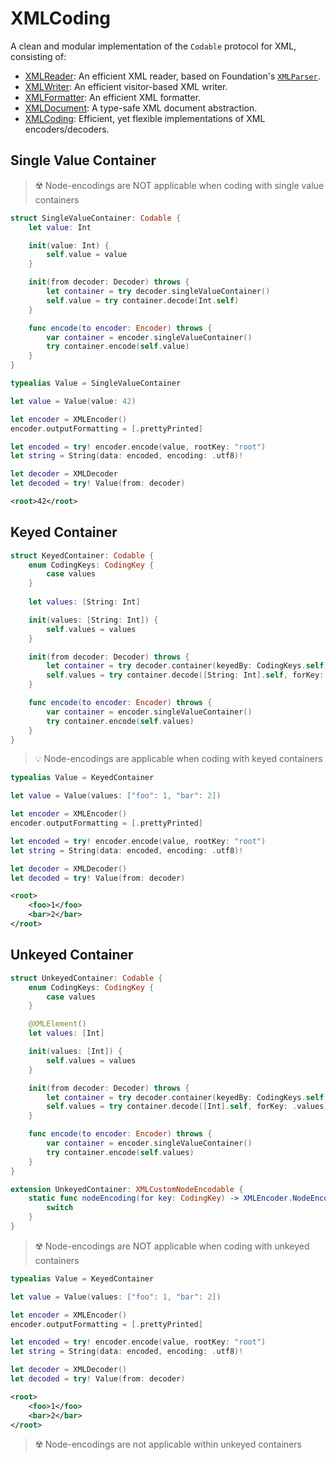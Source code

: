 # XMLCoding

A clean and modular implementation of the `Codable` protocol for XML, consisting of:

- [XMLReader](Sources/XMLReader): An efficient XML reader, based on Foundation's [`XMLParser`](https://developer.apple.com/documentation/foundation/xmlparser).
- [XMLWriter](Sources/XMLWriter): An efficient visitor-based XML writer.
- [XMLFormatter](Sources/XMLFormatter): An efficient XML formatter.
- [XMLDocument](Sources/XMLDocument): A type-safe XML document abstraction.
- [XMLCoding](Sources/XMLCoding): Efficient, yet flexible implementations of XML encoders/decoders.

## Single Value Container

> ☢️ Node-encodings are NOT applicable when coding with single value containers

```swift
struct SingleValueContainer: Codable {
    let value: Int

    init(value: Int) {
        self.value = value
    }

    init(from decoder: Decoder) throws {
        let container = try decoder.singleValueContainer()
        self.value = try container.decode(Int.self)
    }

    func encode(to encoder: Encoder) throws {
        var container = encoder.singleValueContainer()
        try container.encode(self.value)
    }
}
```

```swift
typealias Value = SingleValueContainer

let value = Value(value: 42)

let encoder = XMLEncoder()
encoder.outputFormatting = [.prettyPrinted]

let encoded = try! encoder.encode(value, rootKey: "root")
let string = String(data: encoded, encoding: .utf8)!

let decoder = XMLDecoder
let decoded = try! Value(from: decoder)
```

```xml
<root>42</root>
```

## Keyed Container

```swift
struct KeyedContainer: Codable {
    enum CodingKeys: CodingKey {
        case values
    }
    
    let values: [String: Int]

    init(values: [String: Int]) {
        self.values = values
    }

    init(from decoder: Decoder) throws {
        let container = try decoder.container(keyedBy: CodingKeys.self)
        self.values = try container.decode([String: Int].self, forKey: .values)
    }

    func encode(to encoder: Encoder) throws {
        var container = encoder.singleValueContainer()
        try container.encode(self.values)
    }
}
```

> 💡 Node-encodings are applicable when coding with keyed  containers

```swift
typealias Value = KeyedContainer

let value = Value(values: ["foo": 1, "bar": 2])

let encoder = XMLEncoder()
encoder.outputFormatting = [.prettyPrinted]

let encoded = try! encoder.encode(value, rootKey: "root")
let string = String(data: encoded, encoding: .utf8)!

let decoder = XMLDecoder()
let decoded = try! Value(from: decoder)
```

```xml
<root>
    <foo>1</foo>
    <bar>2</bar>
</root>
```

## Unkeyed Container

```swift
struct UnkeyedContainer: Codable {
    enum CodingKeys: CodingKey {
        case values
    }

    @XMLElement()
    let values: [Int]

    init(values: [Int]) {
        self.values = values
    }

    init(from decoder: Decoder) throws {
        let container = try decoder.container(keyedBy: CodingKeys.self)
        self.values = try container.decode([Int].self, forKey: .values)
    }

    func encode(to encoder: Encoder) throws {
        var container = encoder.singleValueContainer()
        try container.encode(self.values)
    }
}

extension UnkeyedContainer: XMLCustomNodeEncodable {
    static func nodeEncoding(for key: CodingKey) -> XMLEncoder.NodeEncoding {
        switch
    }
}
```

> ☢️ Node-encodings are NOT applicable when coding with unkeyed  containers

```swift
typealias Value = KeyedContainer

let value = Value(values: ["foo": 1, "bar": 2])

let encoder = XMLEncoder()
encoder.outputFormatting = [.prettyPrinted]

let encoded = try! encoder.encode(value, rootKey: "root")
let string = String(data: encoded, encoding: .utf8)!

let decoder = XMLDecoder()
let decoded = try! Value(from: decoder)
```

```xml
<root>
    <foo>1</foo>
    <bar>2</bar>
</root>
```

> ☢️ Node-encodings are not applicable within unkeyed containers
